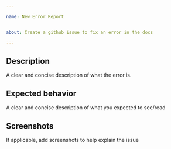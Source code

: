 ```yaml
---

name: New Error Report


about: Create a github issue to fix an error in the docs

---
```


## Description
A clear and concise description of what the error is.


## Expected behavior
A clear and concise description of what you expected to see/read

## Screenshots
If applicable, add screenshots to help explain the issue